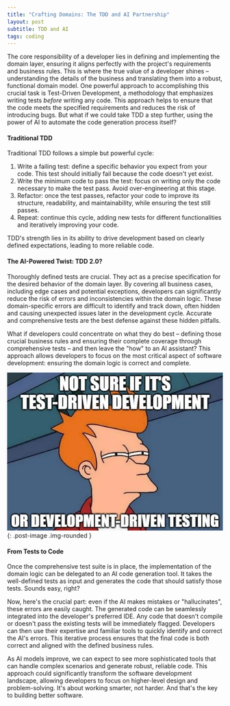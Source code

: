 ```yaml
---
title: "Crafting Domains: The TDD and AI Partnership"
layout: post
subtitle: TDD and AI
tags: coding
---
```

The core responsibility of a developer lies in defining and implementing the domain layer, ensuring it aligns perfectly with the project's requirements and business rules. This is where the true value of a developer shines – understanding the details of the business and translating them into a robust, functional domain model. One powerful approach to accomplishing this crucial task is Test-Driven Development, a methodology that emphasizes writing tests *before* writing any code. This approach helps to ensure that the code meets the specified requirements and reduces the risk of introducing bugs. But what if we could take TDD a step further, using the power of AI to automate the code generation process itself?

#### Traditional TDD
Traditional TDD follows a simple but powerful cycle:
1. Write a failing test: define a specific behavior you expect from your code. This test should initially fail because the code doesn't yet exist.
2. Write the minimum code to pass the test: focus on writing only the code necessary to make the test pass. Avoid over-engineering at this stage.
3. Refactor: once the test passes, refactor your code to improve its structure, readability, and maintainability, while ensuring the test still passes.
4. Repeat: continue this cycle, adding new tests for different functionalities and iteratively improving your code.

TDD's strength lies in its ability to drive development based on clearly defined expectations, leading to more reliable code.

#### The AI-Powered Twist: TDD 2.0?
Thoroughly defined tests are crucial. They act as a precise specification for the desired behavior of the domain layer. By covering all business cases, including edge cases and potential exceptions, developers can significantly reduce the risk of errors and inconsistencies within the domain logic. These domain-specific errors are difficult to identify and track down, often hidden and causing unexpected issues later in the development cycle. Accurate and comprehensive tests are the best defense against these hidden pitfalls.

What if developers could concentrate on what they do best – defining those crucial business rules and ensuring their complete coverage through comprehensive tests – and then leave the "how" to an AI assistant? This approach allows developers to focus on the most critical aspect of software development: ensuring the domain logic is correct and complete.

![futurama-fry-meme](/images/2025-02-12-crafting-domains.jpg){: .post-image .img-rounded }

#### From Tests to Code
Once the comprehensive test suite is in place, the implementation of the domain logic can be delegated to an AI code generation tool. It takes the well-defined tests as input and generates the code that should satisfy those tests. Sounds easy, right?

Now, here's the crucial part: even if the AI makes mistakes or "hallucinates", these errors are easily caught. The generated code can be seamlessly integrated into the developer's preferred IDE. Any code that doesn't compile or doesn't pass the existing tests will be immediately flagged. Developers can then use their expertise and familiar tools to quickly identify and correct the AI's errors. This iterative process ensures that the final code is both correct and aligned with the defined business rules.

As AI models improve, we can expect to see more sophisticated tools that can handle complex scenarios and generate robust, reliable code. This approach could significantly transform the software development landscape, allowing developers to focus on higher-level design and problem-solving. It's about working smarter, not harder. And that's the key to building better software.